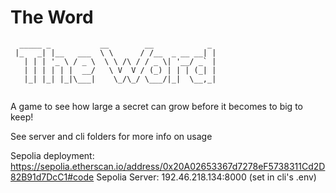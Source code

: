 # The Word
```
  _____ _           __        __            _ 
 |_   _| |__   ___  \ \      / /__  _ __ __| |
   | | | '_ \ / _ \  \ \ /\ / / _ \| '__/ _` |
   | | | | | |  __/   \ V  V / (_) | | | (_| |
   |_| |_| |_|\___|    \_/\_/ \___/|_|  \__,_|
                                              
```
A game to see how large a secret can grow before it becomes to big to keep!

See server and cli folders for more info on usage

Sepolia deployment: https://sepolia.etherscan.io/address/0x20A02653367d7278eF5738311Cd2D82B91d7DcC1#code
Sepolia Server: 192.46.218.134:8000 (set in cli's .env)